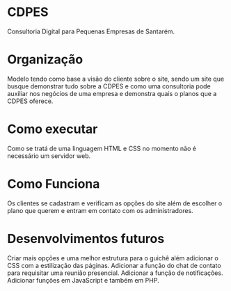 # CDPES
Consultoria Digital para Pequenas Empresas de Santarém.

# Organização
Modelo tendo como base a visão do cliente sobre o site, sendo um site que busque demonstrar tudo sobre a CDPES e como uma consultoria pode auxiliar nos negócios de uma empresa e demonstra quais o planos que a CDPES oferece.

# Como executar
Como se tratá de uma linguagem HTML e CSS no momento não é necessário um servidor web.

# Como Funciona
Os clientes se cadastram e verificam as opções do site além de escolher o plano que querem e entram em contato com os administradores.

# Desenvolvimentos futuros
Criar mais opções e uma melhor estrutura para o guichê além adicionar o CSS com a estilização das páginas.
Adicionar a função do chat de contato para requisitar uma reunião presencial.
Adicionar a função de notificações.
Adicionar funções em JavaScript e também em PHP.